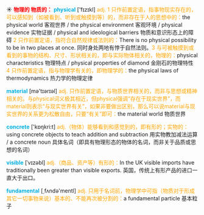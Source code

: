 ☀ <font color="red">**物理的 物质的：**</font>
<font color="sky blue">**physical**</font> ['fɪzɪkl] 
<font color="orange">adj. 1 只作前置定语，指事物现实存在的，可以感知到（如被看到、听到或触摸到等）的，而非存在于人的思想中的：</font>the physical world 客观世界 / the physical environment 客观环境 / physical evidence 实物证据 / physical and ideological barriers 物质和意识形态上的障碍 <font color="orange">2 只作前置定语，指符合自然规律或法则的：</font>There is no physical possibility to be in two places at once. 同时身处两地有悖于自然法则。<font color="orange">3 与可被触摸到或看到的事物的结构、尺寸、形状相关的，即与实际物体相关的，物理的：</font>physical characteristics 物理特点 / physical properties of diamond 金刚石的物理特性 <font color="orange">4 只作前置定语，指与物理学有关的，即物理学的：</font>the physical laws of thermodynamics 热力学的物理定律

<font color="sky blue">**material**</font> [mə'tɪərɪəl] 
<font color="orange">adj. 只作前置定语，与物质世界相关的，而非与思想或精神相关的。与physical词义极其相近，但physical强调“存在于现实世界”，而material则表示“与现实世界有关”，如果非要做出区别，那么可以说material与现实世界的关系更为松散自由，只要“有关”即可：</font>the material world 物质世界

<font color="sky blue">**concrete**</font> ['kɒŋkri:t] 
<font color="orange">adj.（物体）能够看到和感觉到的，即有形的；实物的：</font>using concrete objects to teach addition and subtraction 用实物教加减法运算 / a concrete noun 具体名词（即具有物理形态的物体的名词，而非关于品质或思想的名词）
           
<font color="sky blue">**visible**</font> [ˈvɪzəbl]
<font color="orange">adj.（商品、资产等）有形的：</font>In the UK visible imports have traditionally been greater than visible exports. 英国，传统上有形产品的进口一直大于出口。

<font color="sky blue">**fundamental**</font> [͵fʌndə'mentl] 
<font color="orange">adj. 只用于名词前，物理学中可指（物质对于形成其它一切事物来说）基本的、不能再次被分割的：</font>a fundamental particle 基本粒子

